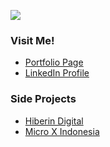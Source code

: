 
 
<a href="https://www.codewars.com/users/blessseeker" target="_blank"><img src="https://www.codewars.com/users/blessseeker/badges/large" /></a>

### Visit Me!

<ul>
 <li><a href="https://blessseeker.github.io" target="_blank">Portfolio Page</a></li>
 <li><a href="https://linkedin.com/in/kamaludin-khoir/" target="_blank">LinkedIn Profile</a></li>
</ul>

### Side Projects

<ul>
 <li><a href="https://github.com/hiberin" target="_blank">Hiberin Digital</a></li>
 <li><a href="https://microx-indonesia.com" target="_blank">Micro X Indonesia</a></li>
</ul>

